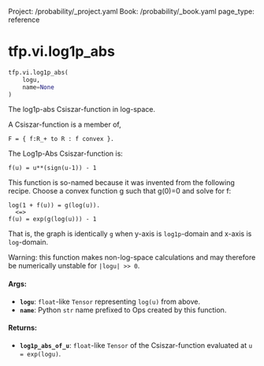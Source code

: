 Project: /probability/_project.yaml
Book: /probability/_book.yaml
page_type: reference
<div itemscope itemtype="http://developers.google.com/ReferenceObject">
<meta itemprop="name" content="tfp.vi.log1p_abs" />
</div>

# tfp.vi.log1p_abs

``` python
tfp.vi.log1p_abs(
    logu,
    name=None
)
```

The log1p-abs Csiszar-function in log-space.

A Csiszar-function is a member of,

```none
F = { f:R_+ to R : f convex }.
```

The Log1p-Abs Csiszar-function is:

```none
f(u) = u**(sign(u-1)) - 1
```

This function is so-named because it was invented from the following recipe.
Choose a convex function g such that g(0)=0 and solve for f:

```none
log(1 + f(u)) = g(log(u)).
  <=>
f(u) = exp(g(log(u))) - 1
```

That is, the graph is identically `g` when y-axis is `log1p`-domain and x-axis
is `log`-domain.

Warning: this function makes non-log-space calculations and may therefore be
numerically unstable for `|logu| >> 0`.

#### Args:

* <b>`logu`</b>: `float`-like `Tensor` representing `log(u)` from above.
* <b>`name`</b>: Python `str` name prefixed to Ops created by this function.


#### Returns:

* <b>`log1p_abs_of_u`</b>: `float`-like `Tensor` of the Csiszar-function evaluated
    at `u = exp(logu)`.